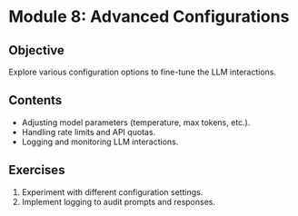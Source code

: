 # Module 8: Advanced Configurations

## Objective
Explore various configuration options to fine-tune the LLM interactions.

## Contents
- Adjusting model parameters (temperature, max tokens, etc.).
- Handling rate limits and API quotas.
- Logging and monitoring LLM interactions.

## Exercises
1. Experiment with different configuration settings.
2. Implement logging to audit prompts and responses.
